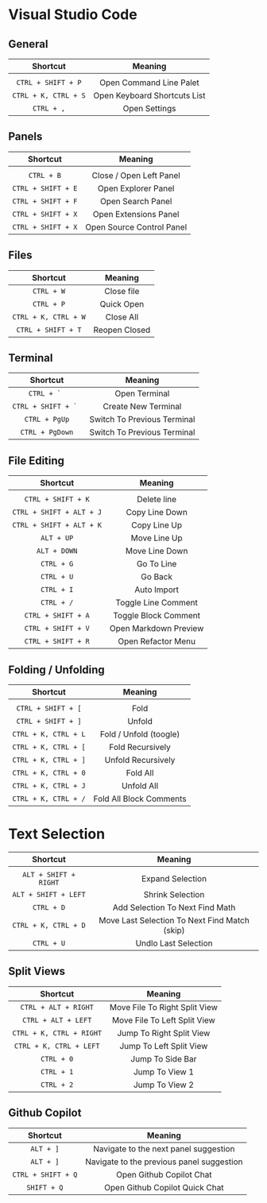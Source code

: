# Visual Studio Code

## General

| Shortcut                                      | Meaning                                       |
| :-------------------------------------------: | :--------------------------------------------:|
|                                               |                                               |
| `CTRL + SHIFT + P`                            | Open Command Line Palet                       |
| `CTRL + K, CTRL + S`                          | Open Keyboard Shortcuts List                  |
| `CTRL + ,`                                    | Open Settings                                 |

## Panels

| Shortcut                                      | Meaning                                       |
| :-------------------------------------------: | :--------------------------------------------:|
|                                               |                                               |
| `CTRL + B`                                    | Close / Open Left Panel                       |
| `CTRL + SHIFT + E`                            | Open Explorer Panel                           |
| `CTRL + SHIFT + F`                            | Open Search Panel                             |
| `CTRL + SHIFT + X`                            | Open Extensions Panel                         |
| `CTRL + SHIFT + X`                            | Open Source Control Panel                     |

## Files

| Shortcut                                      | Meaning                                       |
| :-------------------------------------------: | :--------------------------------------------:|
| `CTRL + W`                                    | Close file                                    |
| `CTRL + P`                                    | Quick Open                                    |
| `CTRL + K, CTRL + W`                          | Close All                                     |
| `CTRL + SHIFT + T`                            | Reopen Closed                                 |

## Terminal

| Shortcut                                      | Meaning                                       |
| :-------------------------------------------: | :--------------------------------------------:|
| ``CTRL + ` ``                                 | Open Terminal                                 |
| ``CTRL + SHIFT + ` ``                         | Create New Terminal                           |
| ``CTRL + PgUp``                               | Switch To Previous Terminal                   |
| ``CTRL + PgDown``                             | Switch To Previous Terminal                   |

## File Editing

| Shortcut                                      | Meaning                                       |
| :-------------------------------------------: | :--------------------------------------------:|
|                                               |                                               |
| `CTRL + SHIFT + K`                            | Delete line                                   |
| `CTRL + SHIFT + ALT + J`                      | Copy Line Down                                |
| `CTRL + SHIFT + ALT + K`                      | Copy Line Up                                  |
| `ALT + UP`                                    | Move Line Up                                  |
| `ALT + DOWN`                                  | Move Line Down                                |
| `CTRL + G`                                    | Go To Line                                    |
| `CTRL + U`                                    | Go Back                                       |
| `CTRL + I`                                    | Auto Import                                   |
| `CTRL + /`                                    | Toggle Line Comment                           |
| `CTRL + SHIFT + A`                            | Toggle Block Comment                          |
| `CTRL + SHIFT + V`                            | Open Markdown Preview                         |
| `CTRL + SHIFT + R`                            | Open Refactor Menu                            |


## Folding / Unfolding

| Shortcut                                      | Meaning                                       |
| :-------------------------------------------: | :--------------------------------------------:|
|                                               |                                               |
| `CTRL + SHIFT + [`                            | Fold                                          |
| `CTRL + SHIFT + ]`                            | Unfold                                        |
| `CTRL + K, CTRL + L`                          | Fold / Unfold (toogle)                        |
| `CTRL + K, CTRL + [`                          | Fold Recursively                              |
| `CTRL + K, CTRL + ]`                          | Unfold Recursively                            |
| `CTRL + K, CTRL + 0`                          | Fold All                                      |
| `CTRL + K, CTRL + J`                          | Unfold All                                    |
| `CTRL + K, CTRL + /`                          | Fold All Block Comments                       |

# Text Selection

| Shortcut                                      | Meaning                                       |
| :-------------------------------------------: | :--------------------------------------------:|
|                                               |                                               |
| `ALT + SHIFT + RIGHT`                         | Expand Selection                              |
| `ALT + SHIFT + LEFT`                          | Shrink Selection                              |
| `CTRL + D`                                    | Add Selection To Next Find Math               |
| `CTRL + K, CTRL + D`                          | Move Last Selection To Next Find Match (skip) |
| `CTRL + U`                                    | Undlo Last Selection                          |

## Split Views

| Shortcut                                      | Meaning                                       |
| :-------------------------------------------: | :--------------------------------------------:|
| `CTRL + ALT + RIGHT`                          | Move File To Right Split View                 |
| `CTRL + ALT + LEFT`                           | Move File To Left Split View                  |
| `CTRL + K, CTRL + RIGHT`                      | Jump To Right Split View                      |
| `CTRL + K, CTRL + LEFT`                       | Jump To Left Split View                       |
| `CTRL + 0`                                    | Jump To Side Bar                              |
| `CTRL + 1`                                    | Jump To View 1                                |
| `CTRL + 2`                                    | Jump To View 2                                |

## Github Copilot

| Shortcut                                      | Meaning                                       |
| :-------------------------------------------: | :--------------------------------------------:|
| `ALT + ]`                                     | Navigate to the next panel suggestion         |
| `ALT + ]`                                     | Navigate to the previous panel suggestion     |
| `CTRL + SHIFT + Q`                            | Open Github Copilot Chat                      |
| `SHIFT + Q`                                   | Open Github Copilot Quick Chat                |
